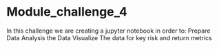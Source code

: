 # Module_challenge_4
In this challenge we are creating a jupyter notebook in order to:
Prepare Data
Analysis the Data
Visualize The data for key risk and return metrics
